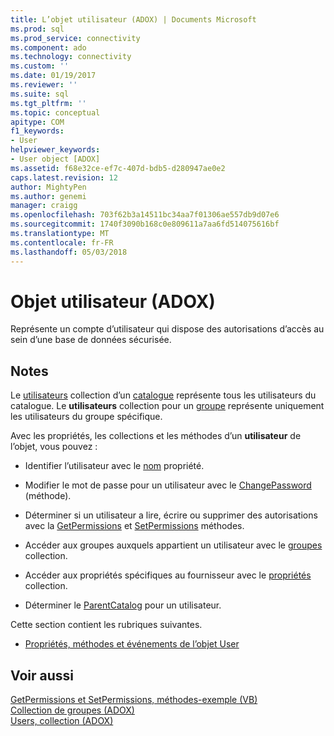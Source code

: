 ```yaml
---
title: L’objet utilisateur (ADOX) | Documents Microsoft
ms.prod: sql
ms.prod_service: connectivity
ms.component: ado
ms.technology: connectivity
ms.custom: ''
ms.date: 01/19/2017
ms.reviewer: ''
ms.suite: sql
ms.tgt_pltfrm: ''
ms.topic: conceptual
apitype: COM
f1_keywords:
- User
helpviewer_keywords:
- User object [ADOX]
ms.assetid: f68e32ce-ef7c-407d-bdb5-d280947ae0e2
caps.latest.revision: 12
author: MightyPen
ms.author: genemi
manager: craigg
ms.openlocfilehash: 703f62b3a14511bc34aa7f01306ae557db9d07e6
ms.sourcegitcommit: 1740f3090b168c0e809611a7aa6fd514075616bf
ms.translationtype: MT
ms.contentlocale: fr-FR
ms.lasthandoff: 05/03/2018
---
```

# <a name="user-object-adox"></a>Objet utilisateur (ADOX)
Représente un compte d’utilisateur qui dispose des autorisations d’accès au sein d’une base de données sécurisée.  
  
## <a name="remarks"></a>Notes  
 Le [utilisateurs](../../../ado/reference/adox-api/users-collection-adox.md) collection d’un [catalogue](../../../ado/reference/adox-api/catalog-object-adox.md) représente tous les utilisateurs du catalogue. Le **utilisateurs** collection pour un [groupe](../../../ado/reference/adox-api/group-object-adox.md) représente uniquement les utilisateurs du groupe spécifique.  
  
 Avec les propriétés, les collections et les méthodes d’un **utilisateur** de l’objet, vous pouvez :  
  
-   Identifier l’utilisateur avec le [nom](../../../ado/reference/adox-api/name-property-adox.md) propriété.  
  
-   Modifier le mot de passe pour un utilisateur avec le [ChangePassword](../../../ado/reference/adox-api/changepassword-method-adox.md) (méthode).  
  
-   Déterminer si un utilisateur a lire, écrire ou supprimer des autorisations avec la [GetPermissions](../../../ado/reference/adox-api/getpermissions-method-adox.md) et [SetPermissions](../../../ado/reference/adox-api/setpermissions-method-adox.md) méthodes.  
  
-   Accéder aux groupes auxquels appartient un utilisateur avec le [groupes](../../../ado/reference/adox-api/groups-collection-adox.md) collection.  
  
-   Accéder aux propriétés spécifiques au fournisseur avec le [propriétés](../../../ado/reference/ado-api/properties-collection-ado.md) collection.  
  
-   Déterminer le [ParentCatalog](../../../ado/reference/adox-api/parentcatalog-property-adox.md) pour un utilisateur.  
  
 Cette section contient les rubriques suivantes.  
  
-   [Propriétés, méthodes et événements de l’objet User](../../../ado/reference/adox-api/user-object-properties-methods-and-events.md)  
  
## <a name="see-also"></a>Voir aussi  
 [GetPermissions et SetPermissions, méthodes-exemple (VB)](../../../ado/reference/adox-api/getpermissions-and-setpermissions-methods-example-vb.md)   
 [Collection de groupes (ADOX)](../../../ado/reference/adox-api/groups-collection-adox.md)   
 [Users, collection (ADOX)](../../../ado/reference/adox-api/users-collection-adox.md)
